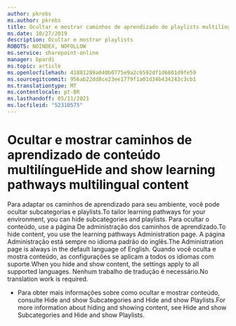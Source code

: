 ```yaml
---
author: pkrebs
ms.author: pkrebs
title: Ocultar e mostrar caminhos de aprendizado de playlists multilíngues
ms.date: 10/27/2019
description: Ocultar e mostrar playlists
ROBOTS: NOINDEX, NOFOLLOW
ms.service: sharepoint-online
manager: bpardi
ms.topic: article
ms.openlocfilehash: 41881289a040b0775e9a2c6592df1d6801d9fe59
ms.sourcegitcommit: 956ab22dd8ce23ee1779f1a01d34b434243c3cb1
ms.translationtype: MT
ms.contentlocale: pt-BR
ms.lasthandoff: 05/11/2021
ms.locfileid: "52310575"
---
```

# <a name="hide-and-show-learning-pathways-multilingual-content"></a><span data-ttu-id="9e170-103">Ocultar e mostrar caminhos de aprendizado de conteúdo multilíngue</span><span class="sxs-lookup"><span data-stu-id="9e170-103">Hide and show learning pathways multilingual content</span></span> 

<span data-ttu-id="9e170-104">Para adaptar os caminhos de aprendizado para seu ambiente, você pode ocultar subcategorias e playlists.</span><span class="sxs-lookup"><span data-stu-id="9e170-104">To tailor learning pathways for your environment, you can hide subcategories and playlists.</span></span> <span data-ttu-id="9e170-105">Para ocultar o conteúdo, use a página De administração dos caminhos de aprendizado.</span><span class="sxs-lookup"><span data-stu-id="9e170-105">To hide content, you use the learning pathways Administration page.</span></span> <span data-ttu-id="9e170-106">A página Administração está sempre no idioma padrão do inglês.</span><span class="sxs-lookup"><span data-stu-id="9e170-106">The Administration page is always in the default language of English.</span></span> <span data-ttu-id="9e170-107">Quando você oculta e mostra conteúdo, as configurações se aplicam a todos os idiomas com suporte.</span><span class="sxs-lookup"><span data-stu-id="9e170-107">When you hide and show content, the settings apply to all supported languages.</span></span> <span data-ttu-id="9e170-108">Nenhum trabalho de tradução é necessário.</span><span class="sxs-lookup"><span data-stu-id="9e170-108">No translation work is required.</span></span> 

- <span data-ttu-id="9e170-109">Para obter mais informações sobre como ocultar e mostrar conteúdo, consulte Hide and show Subcategories and Hide and show Playlists.</span><span class="sxs-lookup"><span data-stu-id="9e170-109">For more information about hiding and showing content, see Hide and show Subcategories and Hide and show Playlists.</span></span> 



